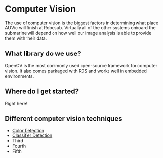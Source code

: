 # Computer Vision

The use of computer vision is the biggest factors in determining what place AUVic will finish at Robosub. Virtually all of the other systems onboard the submarine will depend on how well our image analysis is able to provide them with their data.

## What library do we use?

OpenCV is the most commonly used open-source framework for computer vision. It also comes packaged with ROS and works well in embedded environments.

## Where do I get started?

Right here!

## Different computer vision techniques

- [Color Detection](src/colorDetection/)
- [Classifier Detection](src/classifierDetection/)
- Third
- Fourth
- Fifth
